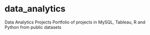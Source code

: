 # data_analytics
Data Analytics Projects
Portfolio of projects in MySQL, Tableau, R and Python from public datasets
